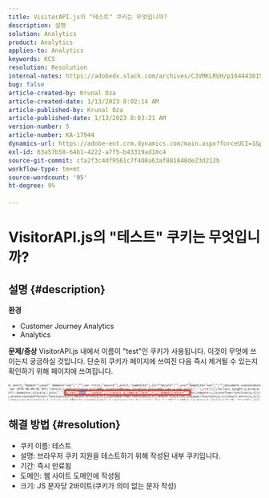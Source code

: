 ```yaml
---
title: VisitorAPI.js의 "테스트" 쿠키는 무엇입니까?
description: 설명
solution: Analytics
product: Analytics
applies-to: Analytics
keywords: KCS
resolution: Resolution
internal-notes: https://adobedx.slack.com/archives/C3VMKLRUH/p1644438152582239
bug: false
article-created-by: Krunal Oza
article-created-date: 1/13/2023 8:02:14 AM
article-published-by: Krunal Oza
article-published-date: 1/13/2023 8:03:21 AM
version-number: 5
article-number: KA-17944
dynamics-url: https://adobe-ent.crm.dynamics.com/main.aspx?forceUCI=1&pagetype=entityrecord&etn=knowledgearticle&id=0b407392-1893-ed11-aad1-6045bd006793
exl-id: 63a57b58-64b1-4222-a7f5-b43319ad18c4
source-git-commit: cfa2f3c4df9561c7f408a63af881848de23d212b
workflow-type: tm+mt
source-wordcount: '95'
ht-degree: 9%

---
```


# VisitorAPI.js의 &quot;테스트&quot; 쿠키는 무엇입니까?

## 설명 {#description}

<b>환경</b>
- Customer Journey Analytics
- Analytics



<b>문제/증상</b>
VisitorAPI.js 내에서 이름이 &quot;test&quot;인 쿠키가 사용됩니다. 이것이 무엇에 쓰이는지 궁금하실 것입니다. 단순히 쿠키가 페이지에 쓰여진 다음 즉시 제거될 수 있는지 확인하기 위해 페이지에 쓰여집니다.

![](assets/___0c407392-1893-ed11-aad1-6045bd006793___.png)


## 해결 방법 {#resolution}


- 쿠키 이름: 테스트
- 설명: 브라우저 쿠키 지원을 테스트하기 위해 작성된 내부 쿠키입니다.
- 기간: 즉시 만료됨
- 도메인: 웹 사이트 도메인에 작성됨
- 크기: JS 문자당 2바이트(쿠키가 의미 없는 문자 작성)
